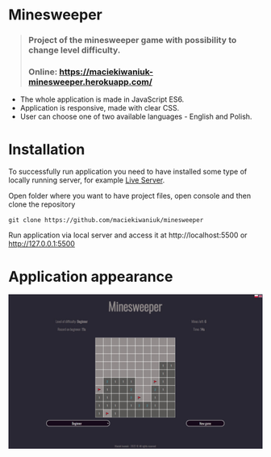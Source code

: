 # Minesweeper

> ### Project of the minesweeper game with possibility to change level difficulty.
> ###
> ### Online: https://maciekiwaniuk-minesweeper.herokuapp.com/

- The whole application is made in JavaScript ES6.
- Application is responsive, made with clear CSS.
- User can choose one of two available languages - English and Polish.

# Installation

To successfully run application you need to have installed some type of locally running server, for example [Live Server](https://marketplace.visualstudio.com/items?itemName=ritwickdey.LiveServer).

Open folder where you want to have project files, open console and then clone the repository

    git clone https://github.com/maciekiwaniuk/minesweeper

Run application via local server and access it at http://localhost:5500 or http://127.0.0.1:5500

# Application appearance

![](https://github.com/maciekiwaniuk/minesweeper/raw/main/assets/images/readme/image.jpg?raw=true)